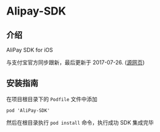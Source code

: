 # Alipay-SDK

## 介绍

AliPay SDK for iOS

与支付宝官方同步跟新，最后更新于 2017-07-26. ([源网页][1])


## 安装指南

在项目根目录下的 `Podfile` 文件中添加

```
pod 'AliPay-SDK'
```

然后在根目录执行 `pod install` 命令，执行成功 SDK 集成完毕


[1]: https://docs.open.alipay.com/54/104509
